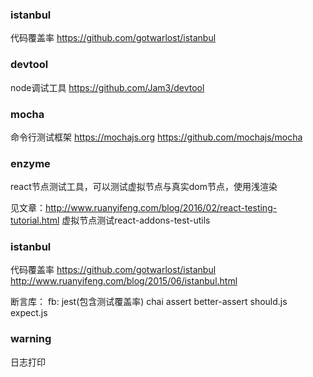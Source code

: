 ### istanbul
代码覆盖率
https://github.com/gotwarlost/istanbul

### devtool
node调试工具
https://github.com/Jam3/devtool

### mocha
命令行测试框架
https://mochajs.org
https://github.com/mochajs/mocha

### enzyme
react节点测试工具，可以测试虚拟节点与真实dom节点，使用浅渲染

见文章：http://www.ruanyifeng.com/blog/2016/02/react-testing-tutorial.html
虚拟节点测试react-addons-test-utils

### istanbul
代码覆盖率
https://github.com/gotwarlost/istanbul
http://www.ruanyifeng.com/blog/2015/06/istanbul.html

断言库：
fb: jest(包含测试覆盖率)
chai
assert
better-assert
should.js
expect.js

### warning
日志打印